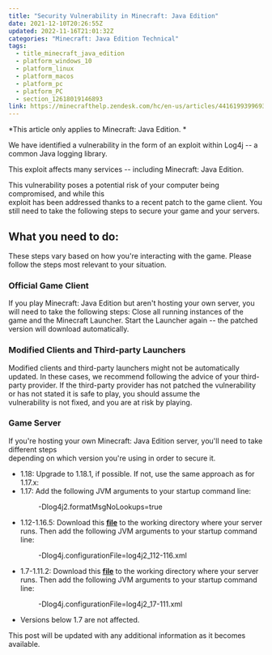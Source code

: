 ```yaml
---
title: "Security Vulnerability in Minecraft: Java Edition"
date: 2021-12-10T20:26:55Z
updated: 2022-11-16T21:01:32Z
categories: "Minecraft: Java Edition Technical"
tags:
  - title_minecraft_java_edition
  - platform_windows_10
  - platform_linux
  - platform_macos
  - platform_pc
  - platform_PC
  - section_12618019146893
link: https://minecrafthelp.zendesk.com/hc/en-us/articles/4416199399693-Security-Vulnerability-in-Minecraft-Java-Edition
---
```


*This article only applies to Minecraft: Java Edition. *

We have identified a vulnerability in the form of an exploit within Log4j -- a common Java logging library.

This exploit affects many services -- including Minecraft: Java Edition.

This vulnerability poses a potential risk of your computer being compromised, and while this\
exploit has been addressed thanks to a recent patch to the game client. You still need to take the following steps to secure your game and your servers.

## What you need to do:

These steps vary based on how you\'re interacting with the game. Please follow the steps most relevant to your situation.

### Official Game Client

If you play Minecraft: Java Edition but aren't hosting your own server, you will need to take the following steps: Close all running instances of the game and the Minecraft Launcher. Start the Launcher again -- the patched version will download automatically.

### Modified Clients and Third-party Launchers

Modified clients and third-party launchers might not be automatically updated. In these cases, we recommend following the advice of your third-party provider. If the third-party provider has not patched the vulnerability or has not stated it is safe to play, you should assume the\
vulnerability is not fixed, and you are at risk by playing.

### Game Server

If you're hosting your own Minecraft: Java Edition server, you\'ll need to take different steps\
depending on which version you're using in order to secure it.

-   1.18: Upgrade to 1.18.1, if possible. If not, use the same approach as for 1.17.x:
-   1.17: Add the following JVM arguments to your startup command line:

               -Dlog4j2.formatMsgNoLookups=true

-   1.12-1.16.5: Download this **[file](https://launcher.mojang.com/v1/objects/02937d122c86ce73319ef9975b58896fc1b491d1/log4j2_112-116.xml)** to the working directory where your server runs. Then add the following JVM arguments to your startup command line:

               -Dlog4j.configurationFile=log4j2_112-116.xml

-   1.7-1.11.2: Download this **[file](https://launcher.mojang.com/v1/objects/4bb89a97a66f350bc9f73b3ca8509632682aea2e/log4j2_17-111.xml)** to the working directory where your server runs. Then add the following JVM arguments to your startup command line:

               -Dlog4j.configurationFile=log4j2_17-111.xml

-   Versions below 1.7 are not affected.

This post will be updated with any additional information as it becomes available.
